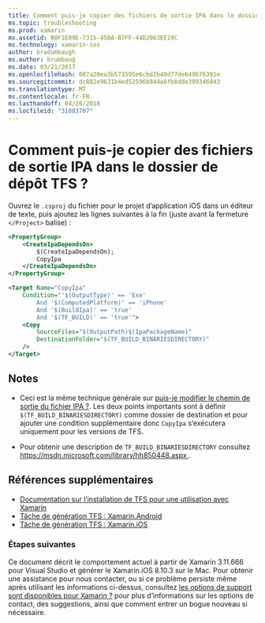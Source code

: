 ```yaml
---
title: Comment puis-je copier des fichiers de sortie IPA dans le dossier de dépôt TFS ?
ms.topic: troubleshooting
ms.prod: xamarin
ms.assetid: B0F1E09E-7315-45BA-B7FF-44D2063EE19C
ms.technology: xamarin-ios
author: bradumbaugh
ms.author: brumbaug
ms.date: 03/21/2017
ms.openlocfilehash: 087a20ea3b573595e6cbd2b40d77de649676391e
ms.sourcegitcommit: dc882e9631b4ed52596b944a6fbbdde309346943
ms.translationtype: MT
ms.contentlocale: fr-FR
ms.lasthandoff: 04/26/2018
ms.locfileid: "31883707"
---
```

# <a name="how-can-i-copy-ipa-output-files-to-the-tfs-drop-folder"></a>Comment puis-je copier des fichiers de sortie IPA dans le dossier de dépôt TFS ?

Ouvrez le `.csproj` du fichier pour le projet d’application iOS dans un éditeur de texte, puis ajoutez les lignes suivantes à la fin (juste avant la fermeture `</Project>` balise) :

```xml
<PropertyGroup>
    <CreateIpaDependsOn>
        $(CreateIpaDependsOn);
        CopyIpa
    </CreateIpaDependsOn>
</PropertyGroup>

<Target Name="CopyIpa"
    Condition="'$(OutputType)' == 'Exe'
        And '$(ComputedPlatform)' == 'iPhone'
        And '$(BuildIpa)' == 'true'
        And '$(TF_BUILD)' == 'true'">
    <Copy
        SourceFiles="$(OutputPath)$(IpaPackageName)"
        DestinationFolder="$(TF_BUILD_BINARIESDIRECTORY)"
    />
</Target>
```

## <a name="notes"></a>Notes

-   Ceci est la même technique générale sur [puis-je modifier le chemin de sortie du fichier IPA ?](~/ios/troubleshooting/questions/ipa-output-path.md). Les deux points importants sont à définir `$(TF_BUILD_BINARIESDIRECTORY)` comme dossier de destination et pour ajouter une condition supplémentaire donc `CopyIpa` s’exécutera uniquement pour les versions de TFS.

-   Pour obtenir une description de `TF_BUILD_BINARIESDIRECTORY` consultez [ https://msdn.microsoft.com/library/hh850448.aspx ](https://msdn.microsoft.com/library/hh850448.aspx).

## <a name="additional-references"></a>Références supplémentaires

- [Documentation sur l’installation de TFS pour une utilisation avec Xamarin](https://docs.microsoft.com/vsts/tfvc/overview)
- [Tâche de génération TFS : Xamarin.Android](https://docs.microsoft.com/vsts/build-release/tasks/build/xamarin-android)
- [Tâche de génération TFS : Xamarin.iOS](https://docs.microsoft.com/vsts/build-release/tasks/build/xamarin-ios)

### <a name="next-steps"></a>Étapes suivantes
Ce document décrit le comportement actuel à partir de Xamarin 3.11.666 pour Visual Studio et générer le Xamarin.iOS 8.10.3 sur le Mac. Pour obtenir une assistance pour nous contacter, ou si ce problème persiste même après utilisant les informations ci-dessus, consultez [les options de support sont disponibles pour Xamarin ?](~/cross-platform/troubleshooting/support-options.md) pour plus d’informations sur les options de contact, des suggestions, ainsi que comment entrer un bogue nouveau si nécessaire. 



